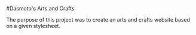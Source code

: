 #Dasmoto's Arts and Crafts

The purpose of this project was to create an arts and crafts website based on a given stylesheet.
